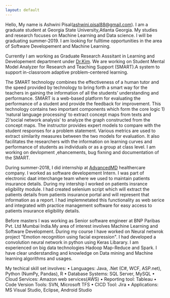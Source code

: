 ```yaml
---
layout: default
---
```


Hello, My name is Ashwini Pisal(ashwini.pisal88@gmail.com). I am a graduate student at Georgia State University,Atlanta Georgia. My studies and research focuses on Machine Learning and Data science. I will be graduating summer-2019. I am looking for fulltime opportunities in the area of Software Developement and Machine Learning.

Currently I am working as Graduate Research Asssitant in Learning and Developement department under 
[Dr.Kim](https://education.gsu.edu/profile/min-kyu-kim/). We are working on Student Mental Model Analyzer for Research and Teaching Support (SMART).A system to support in-classroom adaptive problem-centered learning. 

The SMART technology combines the effectiveness of a human tutor and the speed provided by technology to bring forth a smart way for the teachers in gaining the information of all the students’ understanding and performance. SMART is a web-based platform for evaluating the performance of a student and provide the feedback for improvement. This technology contains two important components which form the core logic 1) ‘natural language processing’ to extract concept maps from texts and 2)‘social network analysis’ to analyze the graph  constructed from the concept maps. The instructor provides expert models to compare with the student responses for a problem statement. Various metrics are used to extract similarity measures between the two models for evaluation. It also facilitates the researchers with the information on learning curves and performance of students as individuals or as a group at class level. I am working on devlopment ,ehancements, bug fixning and documentation of the SMART.

During summer-2018, I did internship at [AdvancedMD](https://www.advancedmd.com/) healthercare company. I worked as software developement Intern. I was part of electronic daat interchange team where we used to maintain patients insurance details. During my intership I worked on patients insrance eligibility module. I had created selenium script which will extract the patients details from patients insurance portal and will represent that information as a report. I had implemnetated this functionality as web serice and integrated with practice management software for easy access to patients insurance eligibility details.

Before masters I was working as Senior software engineer at BNP Paribas Pvt. Ltd Mumbai India.My area of interest involves Machine Learning and Software Development. During my course I have worked on Neural netwrok project "Emotion recognition using facial expression". I had developed a convolution neural network in python using Keras Libarary. I am experienced on big data technologies Hadoop Map-Reduce and Spark. I have clear understanding and knowledge on Data mining and Machine learning algorithms and usages. 

My techical skill set involves:
•	Languages: Java, .Net (C#, WCF, ASP.net), Python (NumPy, Pandas), R
•	Database Systems: SQL Server, MySQL
•	Cloud Services: Amazon web services(AWS)
•	Reporting tool: Tableau
•	Code Version Tools: SVN, Microsoft TFS
•	CICD Tool: Jira
•	Applications: MS Visual Studio, Eclipse, Android Studio


